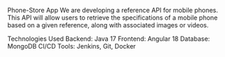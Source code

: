 Phone-Store App
We are developing a reference API for mobile phones. This API will allow users to retrieve the specifications of a mobile phone based on a given reference, along with associated images or videos.

Technologies Used
Backend: Java 17
Frontend: Angular 18
Database: MongoDB
CI/CD Tools: Jenkins, Git, Docker



